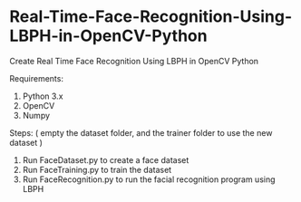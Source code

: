 # Real-Time-Face-Recognition-Using-LBPH-in-OpenCV-Python
Create Real Time Face Recognition Using LBPH in OpenCV Python

Requirements:
1. Python 3.x
2. OpenCV
3. Numpy

Steps:
( empty the dataset folder, and the trainer folder to use the new dataset )
1. Run FaceDataset.py to create a face dataset
2. Run FaceTraining.py to train the dataset
3. Run FaceRecognition.py to run the facial recognition program using LBPH
